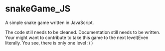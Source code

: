 # snakeGame_JS
A simple snake game written in JavaScript.

The code still needs to be cleaned. Documentation still needs to be written.
Your might want to contribute to take this game to the next level(Even literally. You see, there is only one level :) )
